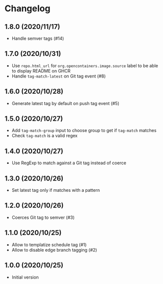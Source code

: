 # Changelog

## 1.8.0 (2020/11/17)

* Handle semver tags (#14)

## 1.7.0 (2020/10/31)

* Use `repo.html_url` for `org.opencontainers.image.source` label to be able to display README on GHCR
* Handle `tag-match-latest` on Git tag event (#8)

## 1.6.0 (2020/10/28)

* Generate latest tag by default on push tag event (#5)

## 1.5.0 (2020/10/27)

* Add `tag-match-group` input to choose group to get if `tag-match` matches
* Check `tag-match` is a valid regex 

## 1.4.0 (2020/10/27)

* Use RegExp to match against a Git tag instead of coerce

## 1.3.0 (2020/10/26)

* Set latest tag only if matches with a pattern

## 1.2.0 (2020/10/26)

* Coerces Git tag to semver (#3)

## 1.1.0 (2020/10/25)

* Allow to templatize schedule tag (#1)
* Allow to disable edge branch tagging (#2)

## 1.0.0 (2020/10/25)

* Initial version
